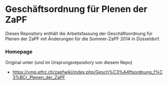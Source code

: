 # Geschäftsordnung für Plenen der ZaPF

Dieses Repository enthält die Arbeitsfassung der Geschäftsordnung für Plenen der ZaPF mit Änderungen für die Sommer-ZaPF 2014 in Düsseldorf.

### Homepage

Original unter (und im Ursprungsrepository von diesem Repo)
* <https://vmp.ethz.ch/zapfwiki/index.php/Gesch%C3%A4ftsordnung_f%C3%BCr_Plenen_der_ZaPF>
